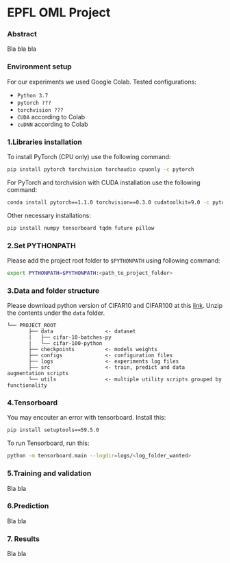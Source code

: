 # EPFL OML Project

### Abstract
Bla bla bla

### Environment setup
For our experiments we used Google Colab.
Tested configurations: 
* `Python 3.7`
* `pytorch ???`
* `torchvision ???`
* `CUDA` according to Colab 
* `cuDNN` according to Colab 

### 1.Libraries installation
To install PyTorch (CPU only) use the following command:
```bash
pip install pytorch torchvision torchaudio cpuonly -c pytorch
```
For PyTorch and torchvision with CUDA installation use the following command:
```bash
conda install pytorch==1.1.0 torchvision==0.3.0 cudatoolkit=9.0 -c pytorch
```

Other necessary installations:
```bash
pip install numpy tensorboard tqdm future pillow
```

### 2.Set PYTHONPATH
Please add the project root folder to `$PYTHONPATH` using following command:
```bash
export PYTHONPATH=$PYTHONPATH:<path_to_project_folder>
```

### 3.Data and folder structure
Please download python version of CIFAR10 and CIFAR100 at this [link](https://www.cs.toronto.edu/~kriz/cifar.html).
Unzip the contents under the `data` folder.
```
└── PROJECT_ROOT
       ├── data                 <- dataset
       |   ├── cifar-10-batches-py
       |   └── cifar-100-python
       ├── checkpoints          <- models weights    
       ├── configs              <- configuration files
       ├── logs                 <- experiments log files
       ├── src                  <- train, predict and data augmentation scripts
       └── utils                <- multiple utility scripts grouped by functionality
```

### 4.Tensorboard
You may encouter an error with tensorboard. Install this:
```bash
pip install setuptools==59.5.0
```

To run Tensorboard, run this:
```bash
python -m tensorboard.main --logdir=logs/<log_folder_wanted>
```

### 5.Training and validation
Bla bla

### 6.Prediction
Bla bla 

### 7. Results
Bla bla



